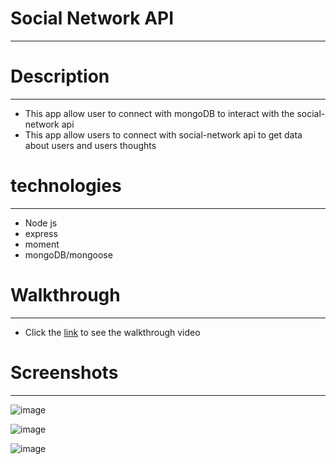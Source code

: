 # Social Network API
---------------------

# Description
--------------
- This app allow user to connect with mongoDB to interact with the social-network api
- This app allow users to connect with social-network api to get data about users and users thoughts

# technologies
---------------
- Node js
- express
- moment
- mongoDB/mongoose

# Walkthrough
--------------
- Click the [link](https://drive.google.com/file/d/1D5aN6WxQBPUOBc2rHa2_gJchN3GO0PFK/view) to see the walkthrough video

# Screenshots
--------------
![image](https://user-images.githubusercontent.com/37052240/201570298-2e443bb4-1d87-4790-9734-1ad1b1008538.png)

![image](https://user-images.githubusercontent.com/37052240/201570326-7a60e61a-0719-4716-8088-d8a8c6d42edd.png)

![image](https://user-images.githubusercontent.com/37052240/201570380-8d0a968a-1bb4-4937-8b7d-107b6a1a7123.png)
